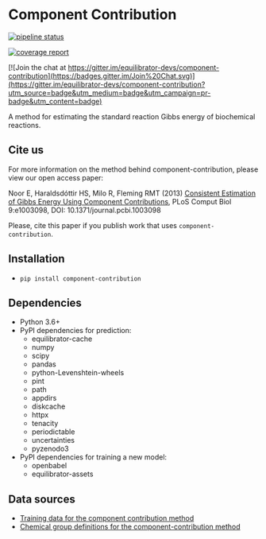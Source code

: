 # Component Contribution

[![pipeline status](https://gitlab.com/elad.noor/component-contribution/badges/develop/pipeline.svg)](https://gitlab.com/elad.noor/component-contribution/commits/develop)

[![coverage report](https://gitlab.com/elad.noor/component-contribution/badges/develop/coverage.svg)](https://gitlab.com/elad.noor/component-contribution/commits/develop)

[![Join the chat at https://gitter.im/equilibrator-devs/component-contribution](https://badges.gitter.im/Join%20Chat.svg)](https://gitter.im/equilibrator-devs/component-contribution?utm_source=badge&utm_medium=badge&utm_campaign=pr-badge&utm_content=badge)

A method for estimating the standard reaction Gibbs energy of biochemical reactions. 

## Cite us

For more information on the method behind component-contribution, please view our open
access paper:

Noor E, Haraldsdóttir HS, Milo R, Fleming RMT (2013)
[Consistent Estimation of Gibbs Energy Using Component Contributions](http://journals.plos.org/ploscompbiol/article?id=10.1371/journal.pcbi.1003098),
PLoS Comput Biol 9:e1003098, DOI: 10.1371/journal.pcbi.1003098

Please, cite this paper if you publish work that uses `component-contribution`.

## Installation

* `pip install component-contribution`

## Dependencies

* Python 3.6+
* PyPI dependencies for prediction:
  - equilibrator-cache
  - numpy
  - scipy
  - pandas
  - python-Levenshtein-wheels
  - pint
  - path
  - appdirs
  - diskcache
  - httpx
  - tenacity
  - periodictable
  - uncertainties
  - pyzenodo3
* PyPI dependencies for training a new model:
  - openbabel
  - equilibrator-assets

## Data sources

* [Training data for the component contribution method](https://zenodo.org/record/3978440)
* [Chemical group definitions for the component-contribution method](https://zenodo.org/record/4010930)
